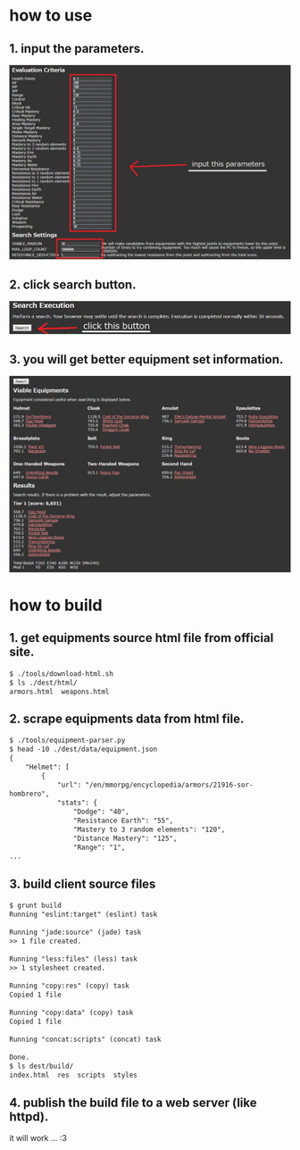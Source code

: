 # how to use
## 1. input the parameters.
![](docs/doc-image-1.jpg)
## 2. click search button.
![](docs/doc-image-2.jpg)
## 3. you will get better equipment set information.
![](docs/doc-image-3.jpg)

# how to build
## 1. get equipments source html file from official site.
```
$ ./tools/download-html.sh
$ ls ./dest/html/
armors.html  weapons.html
```
## 2. scrape equipments data from html file.
```
$ ./tools/equipment-parser.py
$ head -10 ./dest/data/equipment.json
{
    "Helmet": [
        {
            "url": "/en/mmorpg/encyclopedia/armors/21916-sor-hombrero",
            "stats": {
                "Dodge": "40",
                "Resistance Earth": "55",
                "Mastery to 3 random elements": "120",
                "Distance Mastery": "125",
                "Range": "1",
...
```
## 3. build client source files
```
$ grunt build
Running "eslint:target" (eslint) task

Running "jade:source" (jade) task
>> 1 file created.

Running "less:files" (less) task
>> 1 stylesheet created.

Running "copy:res" (copy) task
Copied 1 file

Running "copy:data" (copy) task
Copied 1 file

Running "concat:scripts" (concat) task

Done.
$ ls dest/build/
index.html  res  scripts  styles
```
## 4. publish the build file to a web server (like httpd).
it will work ... :3